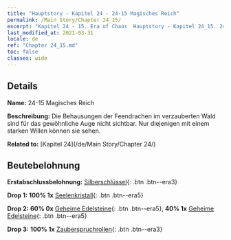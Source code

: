 ```yaml
---
title: "Hauptstory - Kapitel 24 - 24-15 Magisches Reich"
permalink: /Main Story/Chapter 24_15/
excerpt: "Kapitel 24 - 15. Era of Chaos  Hauptstory - Kapitel 24_15. 24-15 Magisches Reich"
last_modified_at: 2021-03-31
locale: de
ref: "Chapter 24_15.md"
toc: false
classes: wide
---
```


## Details

 **Name:** 24-15 Magisches Reich

 **Beschreibung:** Die Behausungen der Feendrachen im verzauberten Wald sind für das gewöhnliche Auge nicht sichtbar. Nur diejenigen mit einem starken Willen können sie sehen.

 **Related to:** [Kapitel 24](/de/Main Story/Chapter 24/)

## Beutebelohnung

 **Erstabschlussbelohnung:** [Silberschlüssel](/de/Items/con_693/){: .btn .btn--era3}

 **Drop 1:** **100% 1x** [Seelenkristall](/de/Items/mat_87/){: .btn .btn--era5}

 **Drop 2:** **60% 0x** [Geheime Edelsteine](/de/Items/mat_79/){: .btn .btn--era5}, **40% 1x** [Geheime Edelsteine](/de/Items/mat_79/){: .btn .btn--era5}

 **Drop 3:** **100% 1x** [Zauberspruchrollen](/de/Items/con_694/){: .btn .btn--era3}

